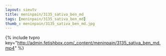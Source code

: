 ```yaml
--- 
layout: sieutv
title: meninpain/3135_sativa_ben_md
tags: [meninpain/3135_sativa_ben_md]
thumb_: meninpain/3135_sativa_ben_md.jpg
---
```

{% include tvpro key="http://admin.fetishbox.com/_content/meninpain/3135_sativa_ben_md.mp4" %} 
